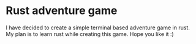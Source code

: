 # Rust adventure game

I have decided to create a simple terminal based adventure game in rust. My plan is to learn rust while creating this game. Hope you like it :)
